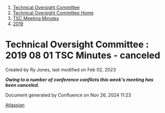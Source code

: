 1. [Technical Oversight Committee](index.html)
2. [Technical Oversight Committee Home](Technical-Oversight-Committee-Home_21430274.html)
3. [TSC Meeting Minutes](TSC-Meeting-Minutes_21448544.html)
4. [2019](2019_21448546.html)

# Technical Oversight Committee : 2019 08 01 TSC Minutes - canceled

Created by Ry Jones, last modified on Feb 02, 2023

***Owing to a number of conference conflicts this week's meeting has been canceled.***

Document generated by Confluence on Nov 26, 2024 11:23

[Atlassian](http://www.atlassian.com/)
